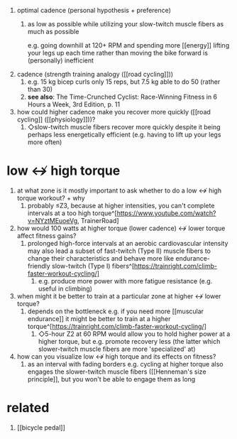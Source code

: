 1. optimal cadence (personal hypothesis + preference)
	1. as low as possible while utilizing your slow-twitch muscle fibers as much as possible

		e.g. going downhill at 120+ RPM and spending more [[energy]] lifting your legs up each time rather than moving the bike forward is (personally) inefficient
1. cadence (strength training analogy ([[road cycling]]))
	1. e.g. 15 kg bicep curls only 15 reps, but 7.5 kg able to do 50 (rather than 30)
	2. **see also**: The Time-Crunched Cyclist: Race-Winning Fitness in 6 Hours a Week, 3rd Edition, p. 11
2. how could higher cadence make you recover more quickly ([[road cycling]] ([[physiology]]))?
	1. ◇slow-twitch muscle fibers recover more quickly despite it being perhaps less energetically efficient (e.g. having to lift up your legs more often)

# low ↮ high torque
1. at what zone is it mostly important to ask whether to do a low ↮ high torque workout? + why
	1. probably ≤Z3, because at higher intensities, you can't complete intervals at a too high torque^[https://www.youtube.com/watch?v=NYztMEuoeVg, TrainerRoad]
2. how would 100 watts at higher torque (lower cadence) ↮ lower torque affect fitness gains?
	1. prolonged high-force intervals at an aerobic cardiovascular intensity may also lead a subset of fast-twitch (Type II) muscle fibers to change their characteristics and behave more like endurance-friendly slow-twitch (Type I) fibers^[https://trainright.com/climb-faster-workout-cycling/]
		1. e.g. produce more power with more fatigue resistance (e.g. useful in climbing)
3. when might it be better to train at a particular zone at higher ↮ lower torque?
	1. depends on the bottleneck e.g. if you need more [[muscular endurance]] it might be better to train at a higher torque^[https://trainright.com/climb-faster-workout-cycling/]
		1. ◇5-hour Z2 at 60 RPM would allow you to hold higher power at a higher torque, but e.g. promote recovery less (the latter which slower-twitch muscle fibers are more 'specialized' at)
4. how can you visualize low ↮ high torque and its effects on fitness?
	1. as an interval with fading borders e.g. cycling at higher torque also engages the slower-twitch muscle fibers ([[Henneman's size principle]], but you won't be able to engage them as long

# related
1. [[bicycle pedal]]